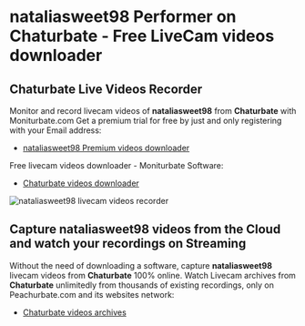 # nataliasweet98 Performer on Chaturbate - Free LiveCam videos downloader

## Chaturbate Live Videos Recorder

Monitor and record livecam videos of **nataliasweet98** from **Chaturbate** with Moniturbate.com
Get a premium trial for free by just and only registering with your Email address:
* [nataliasweet98 Premium videos downloader](https://moniturbate.com/request-demo-licence-key.html)

Free livecam videos downloader - Moniturbate Software:
* [Chaturbate videos downloader](https://moniturbate.com/moniturbate-download-software.html)

![nataliasweet98 livecam videos recorder](https://peachurnet.com/templates/moniturbate-software.png)


## Capture nataliasweet98 videos from the Cloud and watch your recordings on Streaming

Without the need of downloading a software, capture **nataliasweet98** livecam videos from **Chaturbate** 100% online.
Watch Livecam archives from **Chaturbate** unlimitedly from thousands of existing recordings, only on Peachurbate.com and its websites network:
* [Chaturbate videos archives](https://peachurnet.com/)